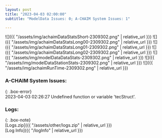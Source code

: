 ```yaml
---
layout: post
title: "2023-04-03 02:00:00"
subtitle: "ModelData Issues: 0; A-CHAIM System Issues: 1"

---
```


![]({{ "/assets/img/achaimDataStatsShort-2309302.png" | relative_url }})
![]({{ "/assets/img/achaimDataStatsLong00-2309302.png" | relative_url }})
![]({{ "/assets/img/achaimDataStatsLong01-2309302.png" | relative_url }})
![]({{ "/assets/img/achaimDataStatsLong02-2309302.png" | relative_url }})
![]({{ "/assets/img/modelDataDataStats-2309302.png" | relative_url }})
![]({{ "/assets/img/modelDataStationStats-2309302.png" | relative_url }})
![]({{ "/assets/img/achaimRunTime-2309302.png" | relative_url }})



### A-CHAIM System Issues:  
  
{: .box-error}  
2023-04-03 02:26:27 Undefined function or variable 'tecStruct'.  

### Logs:  
  
{: .box-note}  
[Logs.zip]({{ "/assets/other/logs.zip" | relative_url }})  
[Log Info]({{ "/logInfo" | relative_url }})  
